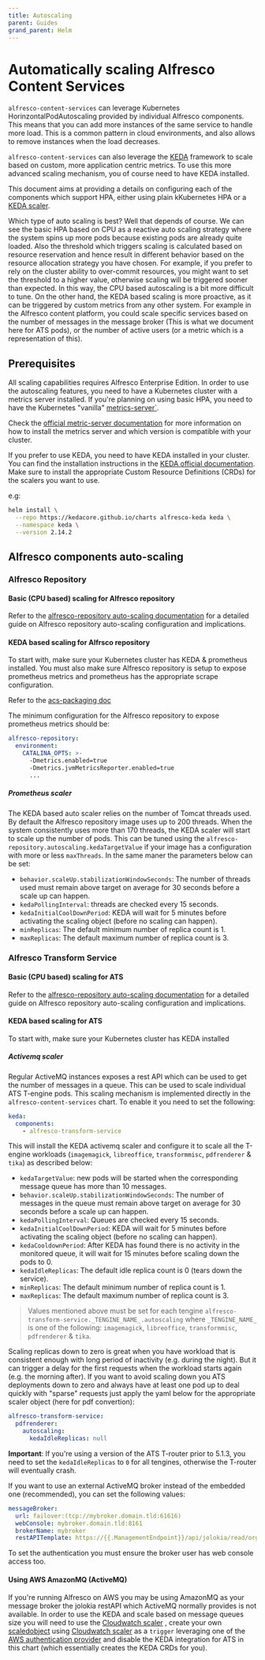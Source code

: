 ```yaml
---
title: Autoscaling
parent: Guides
grand_parent: Helm
---
```


# Automatically scaling Alfresco Content Services

`alfresco-content-services` can leverage Kubernetes HorinzontalPodAutoscaling
provided by individual Alfresco components. This means that you can add more
instances of the same service to handle more load. This is a common pattern in
cloud environments, and also allows to remove instances when the load decreases.

`alfresco-content-services` can also leverage the [KEDA](https://keda.sh/)
framework to scale based on custom, more application centric metrics. To use
this more advanced scaling mechanism, you of course need to have KEDA installed.

This document aims at providing a details on configuring each of the components
which support HPA, either using plain kKubernetes HPA or a [KEDA
scaler](https://keda.sh/docs/latest/scalers/).

Which type of auto scaling is best?
Well that depends of course. We can see the basic HPA based on CPU as a reactive
auto scaling strategy where the system spins up more pods because existing pods
are already quite loaded. Also the threshold which triggers scaling is
calculated based on resource reservation and hence result in different behavior
based on the resource allocation strategy you have chosen. For example, if you
prefer to rely on the cluster ability to over-commit resources, you might want
to set the threshold to a higher value, otherwise scaling will be triggered
sooner than expected. In this way, the CPU based autoscaling is a bit more
difficult to tune.
On the other hand, the KEDA based scaling is more proactive, as it can be
triggered by custom metrics from any other system. For example in the Alfresco
content platform, you could scale specific services based on the number of
messages in the message broker (This is what we document here for ATS pods), or
the number of active users (or a metric which is a representation of this).

## Prerequisites

All scaling capabilities requires Alfresco Enterprise Edition.
In order to use the autoscaling features, you need to have a Kubernetes cluster
with a metrics server installed.
If you're planning on using basic HPA, you need to have the Kubernetes "vanilla"
[metrics-server`](https://github.com/kubernetes-sigs/metrics-server).

Check the [official metric-server
documentation](https://github.com/kubernetes-sigs/metrics-server) for more
information on how to install the metrics server and which version is compatible
with your cluster.

If you prefer to use KEDA, you need to have KEDA installed in your cluster. You
can find the installation instructions in the [KEDA official
documentation](https://keda.sh/docs/latest/deploy/). Make sure to install the
appropriate Custom Resource Definitions (CRDs) for the scalers you want to use.

e.g:

```bash
helm install \
  --repo https://kedacore.github.io/charts alfresco-keda keda \
  --namespace keda \
  --version 2.14.2
```

## Alfresco components auto-scaling

### Alfresco Repository

#### Basic (CPU based) scaling for Alfresco repository

Refer to the
[alfresco-repository auto-scaling
documentation](https://github.com/Alfresco/alfresco-helm-charts/blob/main/charts/alfresco-repository/docs/autoscaling.md)
for a detailed guide on Alfresco repository auto-scaling configuration and
implications.

#### KEDA based scaling for Alfrsco repository

To start with, make sure your Kubernetes cluster has KEDA & prometheus installed.
You must also make sure Alfresco repository is setup to expose prometheus
metrics and prometheus has the appropriate scrape configuration.

Refer to the [acs-packaging
doc](https://github.com/Alfresco/acs-packaging/tree/master/docs/micrometer)

The minimum configuration for the Alfresco repository to expose prometheus
metrics should be:

```yaml
alfresco-repository:
  environment:
    CATALINA_OPTS: >-
      -Dmetrics.enabled=true
      -Dmetrics.jvmMetricsReporter.enabled=true
      ...
```

##### Prometheus scaler

The KEDA based auto scaler relies on the number of Tomcat threads used. By
default the Alfresco repository image uses up to 200 threads. When the system
consistently uses more than 170 threads, the KEDA scaler will start to scale up
the number of pods. This can be tuned using the
`alfresco-repository.autoscaling.kedaTargetValue` if your image has a
configuration with more or less `maxThreads`.
In the same maner the parameters below can be set:

* `behavior.scaleUp.stabilizationWindowSeconds`: The number of threads used must
  remain above target on average for 30 seconds before a scale up can happen.
* `kedaPollingInterval`: threads are checked every 15 seconds.
* `kedaInitialCoolDownPeriod`: KEDA will wait for 5 minutes before activating
  the scaling object (before no scaling can happen).
* `minReplicas`: The default minimum number of replica count is 1.
* `maxReplicas`: The default maximum number of replica count is 3.

### Alfresco Transform Service

#### Basic (CPU based) scaling for ATS

Refer to the
[alfresco-repository auto-scaling
documentation](https://alfresco.github.io/alfresco-helm-charts/charts/alfresco-transform-service/docs/autoscaling.html)
for a detailed guide on Alfresco repository auto-scaling configuration and
implications.

#### KEDA based scaling for ATS

To start with, make sure your Kubernetes cluster has KEDA installed

##### Activemq scaler

Regular ActiveMQ instances exposes a rest API which can be used to get the
number of messages in a queue. This can be used to scale individual ATS T-engine
pods. This scaling mechanism is implemented directly in the
`alfresco-content-services` chart. To enable it you need to set the following:

```yaml
keda:
  components:
    - alfresco-transform-service
```

This will install the KEDA activemq scaler and configure it to scale all the
T-engine workloads (`imagemagick`, `libreoffice`, `transformmisc`, `pdfrenderer`
& `tika`) as described below:

* `kedaTargetValue`: new pods will be started when the corresponding message
  queue has more than 10 messages.
* `behavior.scaleUp.stabilizationWindowSeconds`: The number of messages in the
  queue must remain above target on average for 30 seconds before a scale up can
  happen.
* `kedaPollingInterval`: Queues are checked every 15 seconds.
* `kedaInitialCoolDownPeriod`: KEDA will wait for 5 minutes before activating
  the scaling object (before no scaling can happen).
* `kedaCooldownPeriod`: After KEDA has found there is no activity in the
  monitored queue, it will wait for 15 minutes before scaling down the pods to
  0.
* `kedaIdleReplicas`: The default idle replica count is 0 (tears down the
  service).
* `minReplicas`: The default minimum number of replica count is 1.
* `maxReplicas`: The default maximum number of replica count is 3.

> Values mentioned above must be set for each tengine
> `alfresco-transform-service._TENGINE_NAME_.autoscaling` where `_TENGINE_NAME_`
> is one of the following: `imagemagick`, `libreoffice`, `transformmisc`,
> `pdfrenderer` & `tika`.

Scaling replicas down to zero is great when you have workload that is consistent
enough with long period of inactivity (e.g. during the night). But it can trigger a
delay for the first requests when the workload starts again (e.g. the morning
after). If you want to avoid scaling down you ATS deployments down to zero and
always have at least one pod up to deal quickly with "sparse" requests just
apply the yaml below for the appropriate scaler object (here for pdf
convertion):

```yaml
alfresco-transform-service:
  pdfrenderer:
    autoscaling:
      kedaIdleReplicas: null
```

**Important**: If you're using a version of the ATS T-router prior to 5.1.3, you
need to set the `kedaIdleReplicas` to `0` for all tengines, otherwise the
T-router will eventually crash.

If you want to use an external ActiveMQ broker instead of the embedded one
(recommended), you can set the following values:

```yaml
messageBroker:
  url: failover:(tcp://mybroker.domain.tld:61616)
  webConsole: mybroker.domain.tld:8161
  brokerName: mybroker
  restAPITemplate: https://{{.ManagementEndpoint}}/api/jolokia/read/org.apache.activemq:type=Broker,brokerName={{.BrokerName}},destinationType=Queue,destinationName={{.DestinationName}}/QueueSize
```

To set the authentication you must ensure the broker user has web console access
too.

#### Using AWS AmazonMQ (ActiveMQ)

If you're running Alfresco on AWS you may be using AmazonMQ as your message
broker the jolokia restAPI which ActiveMQ normally provides is not available.
In order to use the KEDA and scale based on message queues size you will need to
use the [Cloudwatch scaler](https://keda.sh/docs/latest/scalers/aws-cloudwatch/)
, create your own
[scaledobject](https://keda.sh/docs/latest/concepts/scaling-deployments/#scaledobject-spec)
using [Cloudwatch scaler](https://keda.sh/docs/latest/scalers/aws-cloudwatch/)
as a `trigger` leveraging one of the [AWS authentication
provider](https://keda.sh/docs/2.14/authentication-providers/) and disable the
KEDA integration for ATS in this chart (which essentially creates the KEDA CRDs
for you).
